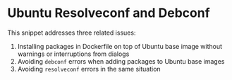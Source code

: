 # Ubuntu Resolveconf and Debconf

This snippet addresses three related issues:

1. Installing packages in Dockerfile on top of Ubuntu base image without warnings or interruptions from dialogs
2. Avoiding `debconf` errors when adding packages to Ubuntu base images
3. Avoiding `resolveconf` errors in the same situation